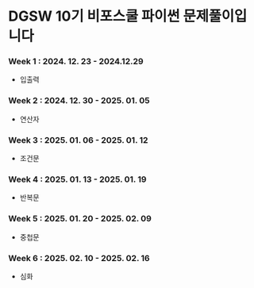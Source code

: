 # DGSW 10기 비포스쿨 파이썬 문제풀이입니다

### Week 1 : 2024. 12. 23 - 2024.12.29
- 입출력
### Week 2 : 2024. 12. 30 - 2025. 01. 05
- 연산자
### Week 3 : 2025. 01. 06 - 2025. 01. 12
- 조건문
### Week 4 : 2025. 01. 13 - 2025. 01. 19
- 반복문
### Week 5 : 2025. 01. 20 - 2025. 02. 09
- 중첩문
### Week 6 : 2025. 02. 10 - 2025. 02. 16
- 심화
